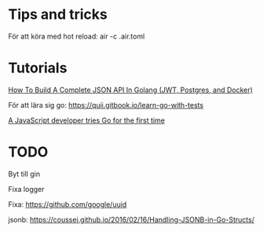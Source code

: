 # Tips and tricks

För att köra med hot reload: air -c .air.toml

# Tutorials

[How To Build A Complete JSON API In Golang (JWT, Postgres, and Docker)](https://www.youtube.com/watch?v=pwZuNmAzaH8)

För att lära sig go: https://quii.gitbook.io/learn-go-with-tests

[A JavaScript developer tries Go for the first time](https://gebna.gg/blog/javascript-developer-tries-golang/)

# TODO

Byt till gin

Fixa logger

Fixa: https://github.com/google/uuid

jsonb: https://coussej.github.io/2016/02/16/Handling-JSONB-in-Go-Structs/
